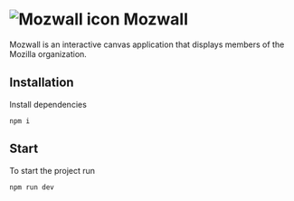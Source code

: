 # ![Mozwall icon](https://github.com/Dayonel/mozwall/assets/10290812/b71a5384-1682-4686-afcf-4bdf2bb53d48) Mozwall
Mozwall is an interactive canvas application that displays members of the Mozilla organization.

## Installation
Install dependencies
```
npm i
```

## Start
To start the project run
```
npm run dev
```